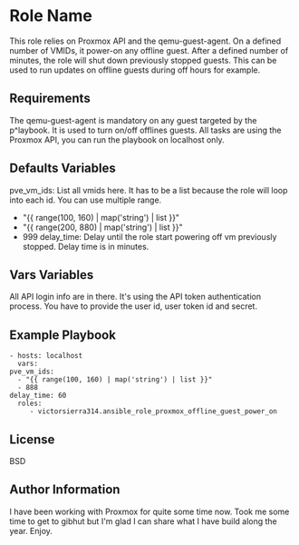 Role Name
=========

This role relies on Proxmox API and the qemu-guest-agent. On a defined number of VMIDs, it power-on any offline guest.
After a defined number of minutes, the role will shut down previously stopped guests.
This can be used to run updates on offline guests during off hours for example.

Requirements
------------

The qemu-guest-agent is mandatory on any guest targeted by the p^laybook. It is used to turn on/off offlines guests.
All tasks are using the Proxmox API, you can run the playbook on localhost only.


Defaults Variables
------------------

pve_vm_ids: List all vmids here. It has to be a list because the role will loop into each id. You can use multiple range.
  - "{{ range(100, 160) | map('string') | list }}"
  - "{{ range(200, 880) | map('string') | list }}"
  - 999
delay_time: Delay until the role start powering off vm previously stopped. Delay time is in minutes.

Vars Variables
--------------

All API login info are in there.
It's using the API token authentication process. You have to provide the user id, user token id and secret.
 
Example Playbook
----------------

    - hosts: localhost
      vars:
	pve_vm_ids:
	  - "{{ range(100, 160) | map('string') | list }}"
	  - 888
	delay_time: 60
      roles:
         - victorsierra314.ansible_role_proxmox_offline_guest_power_on

License
-------

BSD

Author Information
------------------

I have been working with Proxmox for quite some time now. Took me some time to get to gibhut but I'm glad I can share what I have build along the year. Enjoy.
